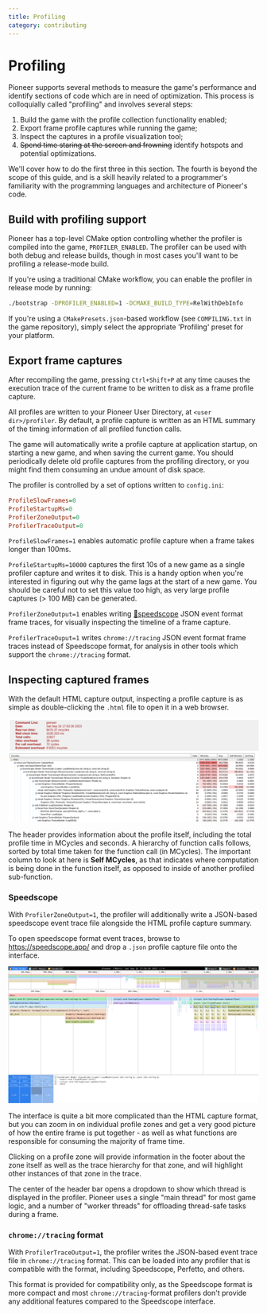 ```yaml
---
title: Profiling
category: contributing
---
```


# Profiling

Pioneer supports several methods to measure the game's performance and identify sections of code which are in need of optimization. This process is colloquially called "profiling" and involves several steps:

1. Build the game with the profile collection functionality enabled;
2. Export frame profile captures while running the game;
3. Inspect the captures in a profile visualization tool;
4. ~~Spend time staring at the screen and frowning~~ identify hotspots and potential optimizations.

We'll cover how to do the first three in this section. The fourth is beyond the scope of this guide, and is a skill heavily related to a programmer's familiarity with the programming languages and architecture of Pioneer's code.

## Build with profiling support

Pioneer has a top-level CMake option controlling whether the profiler is compiled into the game, `PROFILER_ENABLED`. The profiler can be used with both debug and release builds, though in most cases you'll want to be profiling a release-mode build.

If you're using a traditional CMake workflow, you can enable the profiler in release mode by running:

```bash
./bootstrap -DPROFILER_ENABLED=1 -DCMAKE_BUILD_TYPE=RelWithDebInfo
```

If you're using a `CMakePresets.json`-based workflow (see `COMPILING.txt` in the game repository), simply select the appropriate 'Profiling' preset for your platform.

## Export frame captures

After recompiling the game, pressing `Ctrl+Shift+P` at any time causes the execution trace of the current frame to be written to disk as a frame profile capture.

All profiles are written to your Pioneer User Directory, at `<user dir>/profiler`. By default, a profile capture is written as an HTML summary of the timing information of all profiled function calls.

The game will automatically write a profile capture at application startup, on starting a new game, and when saving the current game. You should periodically delete old profile captures from the profiling directory, or you might find them consuming an undue amount of disk space.

The profiler is controlled by a set of options written to `config.ini`:

```ini
ProfileSlowFrames=0
ProfileStartupMs=0
ProfilerZoneOutput=0
ProfilerTraceOutput=0
```

`ProfileSlowFrames=1` enables automatic profile capture when a frame takes longer than 100ms.

`ProfileStartupMs=10000` captures the first 10s of a new game as a single profiler capture and writes it to disk. This is a handy option when you're interested in figuring out why the game lags at the start of a new game. You should be careful not to set this value too high, as very large profile captures (> 100 MB) can be generated.

`ProfilerZoneOutput=1` enables writing [🔬speedscope](https://speedscope.app/) JSON event format frame traces, for visually inspecting the timeline of a frame capture.

`ProfilerTraceOuput=1` writes `chrome://tracing` JSON event format frame traces instead of Speedscope format, for analysis in other tools which support the `chrome://tracing` format.

## Inspecting captured frames

With the default HTML capture output, inspecting a profile capture is as simple as double-clicking the `.html` file to open it in a web browser.

![HTML profiler format](img/HTMLProfile.png)

The header provides information about the profile itself, including the total profile time in MCycles and seconds. A hierarchy of function calls follows, sorted by total time taken for the function call (in MCycles). The important column to look at here is **Self MCycles**, as that indicates where computation is being done in the function itself, as opposed to inside of another profiled sub-function.

### Speedscope

With `ProfilerZoneOutput=1`, the profiler will additionally write a JSON-based speedscope event trace file alongside the HTML profile capture summary.

To open speedscope format event traces, browse to https://speedscope.app/ and drop a `.json` profile capture file onto the interface.

![speedscope profile interface](img/SpeedscopeProfile.png)

The interface is quite a bit more complicated than the HTML capture format, but you can zoom in on individual profile zones and get a very good picture of how the entire frame is put together - as well as what functions are responsible for consuming the majority of frame time.

Clicking on a profile zone will provide information in the footer about the zone itself as well as the trace hierarchy for that zone, and will highlight other instances of that zone in the trace.

The center of the header bar opens a dropdown to show which thread is displayed in the profiler. Pioneer uses a single "main thread" for most game logic, and a number of "worker threads" for offloading thread-safe tasks during a frame.

### `chrome://tracing` format

With `ProfilerTraceOutput=1`, the profiler writes the JSON-based event trace file in `chrome://tracing` format. This can be loaded into any profiler that is compatible with the format, including Speedscope, Perfetto, and others.

This format is provided for compatibility only, as the Speedscope format is more compact and most `chrome://tracing`-format profilers don't provide any additional features compared to the Speedscope interface.
